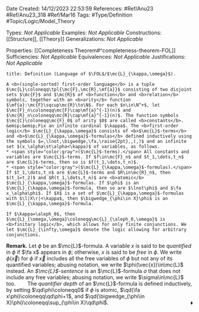 <div class="topSpace"></div>

Date Created: 14/12/2023 22:53:59
References: #Ref/Anu23 #Ref/Anu23_318 #Ref/Mar16
Tags: #Type/Definition #Topic/Logic/Model_Theory

Types: <i>Not Applicable</i>
Examples: <i>Not Applicable</i>
Constructions: [[Structure]], [[Theory]]
Generalizations: <i>Not Applicable</i>

Properties: [[Completeness Theorem#^completeness-theorem-FOL]]
Sufficiencies: <i>Not Applicable</i>
Equivalences: <i>Not Applicable</i>
Justifications: <i>Not Applicable</i>

``` ad-Definition
title: Definition (Language of $\FOL$/$\mc{L}_{\kappa,\omega}$).

A <b>(single-sorted) first-order language</b> is a tuple $\mc{L}\coloneqq\tpl{\mc{F},\mc{R},\mf{a}}$ consisting of two disjoint sets $\mc{F}$ and $\mc{R}$ of <b>function</b> and <b>relation</b> symbols, together with an <b>arity</b> function $\mf{a}:\mc{F}\sqcup\mc{R}\to\N$. For each $n\in\N^+$, let $\mc{F}_n\coloneqq\mc{F}\cap\mf{a}^{-1}(n)$ and $\mc{R}_n\coloneqq\mc{R}\cap\mf{a}^{-1}(n)$. The function symbols $\mc{C}\coloneqq\mc{F}_0$ of arity $0$ are called <b>constants</b>.
&emsp;&emsp;Fix an infinite cardinal $\kappa$. The <b>first-order logic</b> $\mc{L}_{\kappa,\omega}$ consists of <b>$\mc{L}$-terms</b> and <b>$\mc{L}_{\kappa,\omega}$-formulas</b> defined inductively using the symbols $=,\lnot,\bigwedge,\fa,\raise{2pt},,(,)$ and an infinite set $(x_\alpha\st\alpha<\kappa)$ of variables, as follows.
* <span style="color:gray">($\mc{L}$-terms).</span> All constants and variables are $\mc{L}$-terms. If $f\in\mc{F}_n$ and $t_1,\dots,t_n$ are $\mc{L}$-terms, then so is $f(t_1,\dots,t_n)$.
* <span style="color:gray">($\mc{L}_{\kappa,\omega}$-formulas).</span> If $t_1,\dots,t_n$ are $\mc{L}$-terms and $R\in\mc{R}_n$, then $(t_1=t_2)$ and $R(t_1,\dots,t_n)$ are <b>atomic</b> $\mc{L}_{\kappa,\omega}$-formulas. If $\phi$ is an $\mc{L}_{\kappa,\omega}$-formula, then so are $\lnot\phi$ and $\fa x_\alpha\phi$. If $X$ is a set of $\mc{L}_{\kappa,\omega}$-formulas with $\l|X\r|<\kappa$, then $\bigwedge_{\phi\in X}\phi$ is an $\mc{L}_{\kappa,\omega}$-formula.

If $\kappa=\aleph_0$, then $\mc{L}_{\omega,\omega}\coloneqq\mc{L}_{\aleph_0,\omega}$ is <b>finitary logic</b>, which allows for only finite conjunctions. We let $\mc{L}_{\infty,\omega}$ denote the logic allowing for arbitrary conjunctions.

```

<b>Remark.</b> Let $\phi$ be an $\mc{L}$-formula. A variable $x$ is said to be <i>quantified</i> in $\phi$ if $\fa x$ appears in $\phi$; otherwise, $x$ is said to be <i>free</i> in $\phi$. We write $\phi(\vec{x})$ for $\phi$ if $\vec{x}$ includes all the free variables of $\phi$ but not any of its quantified variables; abusing notation, we write $\phi(\vec{x})\in\mc{L}$ instead. An <i>$\mc{L}$-sentence</i> is an $\mc{L}$-formula $\sigma$ that does not include any free variables; abusing notation, we write $\sigma\in\mc{L}$ too.
&emsp;&emsp;The <i>quantifier depth</i> of an $\mc{L}$-formula is defined inductively, by setting $\qd\phi\coloneqq0$ if $\phi$ is atomic, $\qd(\fa x\phi)\coloneqq\qd\phi+1$, and $\qd(\bigwedge_{\phi\in X}\phi)\coloneqq\sup_{\phi\in X}\qd\phi$.<span style="float:right;">$\blacklozenge$</span>
